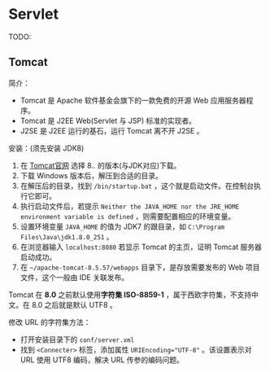 
# Servlet


TODO:


## Tomcat

简介：

- Tomcat 是 Apache 软件基金会旗下的一款免费的开源 Web 应用服务器程序。
- Tomcat 是 J2EE Web(Servlet 与 JSP) 标准的实现者。
- J2SE 是 J2EE 运行的基石，运行 Tomcat 离不开 J2SE 。

安装：(须先安装 JDK8)

1. 在 [Tomcat官网](https://tomcat.apache.org/) 选择 8.*.* 的版本(与JDK对应)下载。
2. 下载 Windows 版本后，解压到合适的目录。
3. 在解压后的目录，找到 `/bin/startup.bat` ，这个就是启动文件。在控制台执行它即可。
4. 执行启动文件后，若提示 `Neither the JAVA_HOME nor the JRE_HOME environment variable is defined` ，则需要配置相应的环境变量。
5. 设置环境变量 `JAVA_HOME` 的值为 JDK7 的跟目录，如 `C:\Program Files\Java\jdk1.8.0_251` 。
6. 在浏览器输入 `localhost:8080` 若显示 Tomcat 的主页，证明 Tomcat 服务器启动成功。
7. 在 `~/apache-tomcat-8.5.57/webapps` 目录下，是存放需要发布的 Web 项目文件，这个一般由 IDE 关联发布。

Tomcat 在 **8.0** 之前默认使用**字符集 ISO-8859-1** ，属于西欧字符集，不支持中文。在 8.0 之后就是默认 UTF8 。

修改 URL 的字符集方法：

- 打开安装目录下的 `conf/server.xml`
- 找到 `<Connecter>` 标签，添加属性 `URIEncoding="UTF-8"` 。该设置表示对 URL 使用 UTF8 编码，解决 URL 传参的编码问题。















